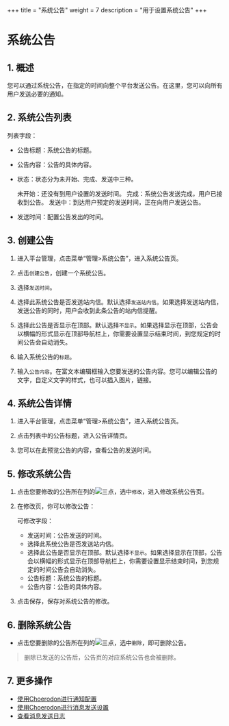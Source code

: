 +++
title = "系统公告"
weight = 7
description = "用于设置系统公告"
+++

# 系统公告

## 1. 概述
您可以通过系统公告，在指定的时间向整个平台发送公告。在这里，您可以向所有用户发送必要的通知。

## 2. 系统公告列表

列表字段：

- 公告标题：系统公告的标题。

- 公告内容：公告的具体内容。

- 状态：状态分为未开始、完成、发送中三种。

    未开始：还没有到用户设置的发送时间。
    完成：系统公告发送完成，用户已接收到公告。
    发送中：到达用户预定的发送时间，正在向用户发送公告。

- 发送时间：配置公告发出的时间。


## 3. 创建公告

1. 进入平台管理，点击菜单“管理>系统公告”，进入系统公告页。

1. 点击`创建公告`，创建一个系统公告。

1. 选择`发送时间`。

1. 选择此系统公告是否发送站内信。默认选择`发送站内信`。如果选择发送站内信，发送公告的同时，用户会收到此条公告的站内信提醒。

1. 选择此公告是否显示在顶部。默认选择`不显示`。如果选择显示在顶部，公告会以横幅的形式显示在顶部导航栏上，你需要设置显示结束时间，到您规定的时间公告会自动消失。

1. 输入系统公告的`标题`。

1. 输入`公告内容`。在富文本编辑框输入您要发送的公告内容。您可以编辑公告的文字，自定义文字的样式，也可以插入图片，链接。


## 4. 系统公告详情

1. 进入平台管理，点击菜单“管理>系统公告”，进入系统公告页。

2. 点击列表中的公告标题，进入公告详情页。

3. 您可以在此预览公告的内容，查看公告的发送时间。

## 5. 修改系统公告

1. 点击您要修改的公告所在列的![三点](/docs/user-guide/manager-guide/image/more-vert.png)，选中`修改`，进入修改系统公告页。
2. 在修改页，你可以修改公告：

    可修改字段：
    - 发送时间：公告发送的时间。
    - 选择此系统公告是否发送站内信。
    - 选择此公告是否显示在顶部。默认选择`不显示`。如果选择显示在顶部，公告会以横幅的形式显示在顶部导航栏上，你需要设置显示结束时间，到您规定的时间公告会自动消失。
    - 公告标题：系统公告的标题。
    - 公告内容：公告的具体内容。

3. 点击保存，保存对系统公告的修改。

## 6. 删除系统公告

- 点击您要删除的公告所在列的![三点](/docs/user-guide/manager-guide/image/more-vert.png)，选中`删除`，即可删除公告。

<blockquote class="note">
         删除已发送的公告后，公告页的对应系统公告也会被删除。
      </blockquote>

## 7. 更多操作

- [使用Choerodon进行通知配置](../message-config)
- [使用Choerodon进行消息发送设置](../message)
- [查看消息发送日志](../email-log)